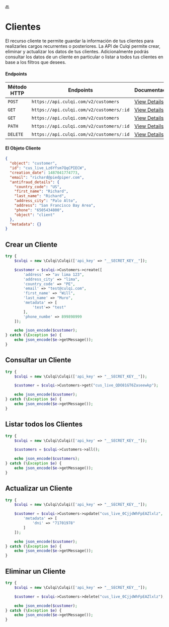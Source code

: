 [:back:](/docs/README.md)

# Clientes

El recurso cliente te permite guardar la información de tus clientes para realizarles cargos recurrentes o posteriores. La API de Culqi permite crear, eliminar y actualizar los datos de tus clientes. Adicionalmente podrás consultar los datos de un cliente en particular o listar a todos tus clientes en base a los filtros que desees.

#### Endpoints

| Método HTTP | Endpoints                                | Documentación                                              |
| ----------- | ---------------------------------------- | ---------------------------------------------------------- |
| `POST`      | `https://api.culqi.com/v2/customers`     | [View Details](https://www.culqi.com/api/#clientes#create) |
| `GET`       | `https://api.culqi.com/v2/customers/:id` | [View Details](https://www.culqi.com/api/#clientes#detail) |
| `GET`       | `https://api.culqi.com/v2/customers`     | [View Details](https://www.culqi.com/api/#clientes#list)   |
| `PATH`      | `https://api.culqi.com/v2/customers/:id` | [View Details](https://www.culqi.com/api/#clientes#update) |
| `DELETE`    | `https://api.culqi.com/v2/customers/:id` | [View Details](https://www.culqi.com/api/#clientes#delete) |

#### El Objeto Cliente

```json
{
  "object": "customer",
  "id": "cus_live_Lz6Yfsm7QqCPIECW",
  "creation_date": 1487041774773,
  "email": "richard@piedpiper.com",
  "antifraud_details": {
    "country_code": "US",
    "first_name": "Richard",
    "last_name": "Richard",
    "address_city": "Palo Alto",
    "address": "San Francisco Bay Area",
    "phone": "6505434800",
    "object": "client"
  },
  "metadata": {}
}
```

## Crear un Cliente

```php
try {
    $culqi = new \Culqi\Culqi(['api_key' => "__SECRET_KEY__"]);

    $customer = $culqi->Customers->create([
        'address' => "av lima 123",
        'address_city' => "lima",
        'country_code' => "PE",
        'email' => "test@culqi.com",
        'first_name' => "Will",
        'last_name' => "Muro",
        'metadata' => [
            'test'=> "test"
        ],
        'phone_numbe' => 899898999
    ]);

    echo json_encode($customer);
} catch (\Exception $e) {
    echo json_encode($e->getMessage());
}
```

## Consultar un Cliente

```php
try {
    $culqi = new \Culqi\Culqi(['api_key' => "__SECRET_KEY__"]);

    $customer = $culqi->Customers->get("cus_live_QDO81GT6Zaseewkp");

    echo json_encode($customer);
} catch (\Exception $e) {
    echo json_encode($e->getMessage());
}
```

## Listar todos los Clientes

```php
try {
    $culqi = new \Culqi\Culqi(['api_key' => "__SECRET_KEY__"]);

    $customers = $culqi->Customers->all();

    echo json_encode($customers);
} catch (\Exception $e) {
    echo json_encode($e->getMessage());
}
```

## Actualizar un Cliente

```php
try {
    $culqi = new \Culqi\Culqi(['api_key' => "__SECRET_KEY__"]);

    $customer = $culqi->Customers->update("cus_live_0CjjdWhFpEAZlxlz", [
        'metadata' => [
            'dni' => "71701978"
        ]
    ]);

    echo json_encode($customer);
} catch (\Exception $e) {
    echo json_encode($e->getMessage());
}
```

## Eliminar un Cliente

```php
try {
    $culqi = new \Culqi\Culqi(['api_key' => "__SECRET_KEY__"]);

    $customer = $culqi->Customers->delete("cus_live_0CjjdWhFpEAZlxlz");

    echo json_encode($customer);
} catch (\Exception $e) {
    echo json_encode($e->getMessage());
}
```
